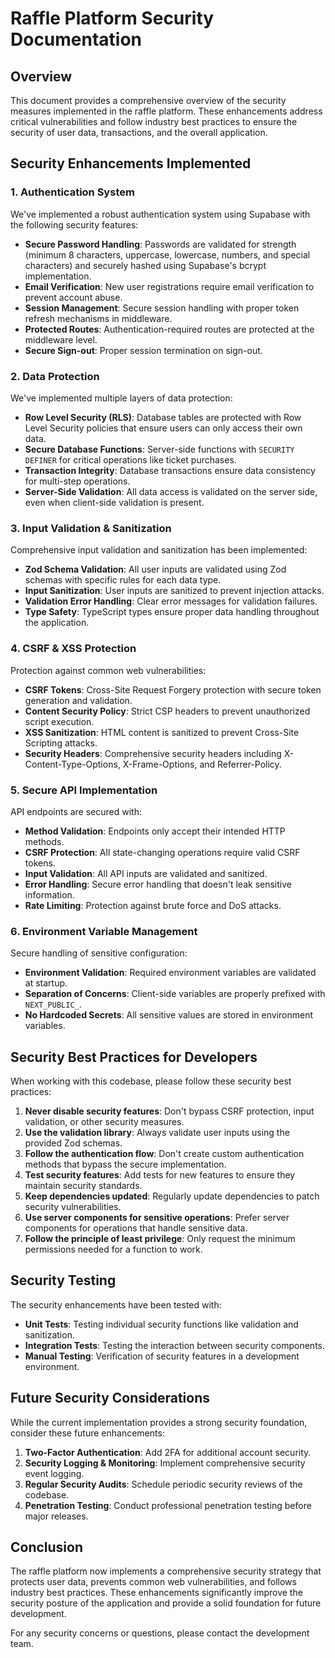 # Raffle Platform Security Documentation

## Overview

This document provides a comprehensive overview of the security measures implemented in the raffle platform. These enhancements address critical vulnerabilities and follow industry best practices to ensure the security of user data, transactions, and the overall application.

## Security Enhancements Implemented

### 1. Authentication System

We've implemented a robust authentication system using Supabase with the following security features:

- **Secure Password Handling**: Passwords are validated for strength (minimum 8 characters, uppercase, lowercase, numbers, and special characters) and securely hashed using Supabase's bcrypt implementation.
- **Email Verification**: New user registrations require email verification to prevent account abuse.
- **Session Management**: Secure session handling with proper token refresh mechanisms in middleware.
- **Protected Routes**: Authentication-required routes are protected at the middleware level.
- **Secure Sign-out**: Proper session termination on sign-out.

### 2. Data Protection

We've implemented multiple layers of data protection:

- **Row Level Security (RLS)**: Database tables are protected with Row Level Security policies that ensure users can only access their own data.
- **Secure Database Functions**: Server-side functions with `SECURITY DEFINER` for critical operations like ticket purchases.
- **Transaction Integrity**: Database transactions ensure data consistency for multi-step operations.
- **Server-Side Validation**: All data access is validated on the server side, even when client-side validation is present.

### 3. Input Validation & Sanitization

Comprehensive input validation and sanitization has been implemented:

- **Zod Schema Validation**: All user inputs are validated using Zod schemas with specific rules for each data type.
- **Input Sanitization**: User inputs are sanitized to prevent injection attacks.
- **Validation Error Handling**: Clear error messages for validation failures.
- **Type Safety**: TypeScript types ensure proper data handling throughout the application.

### 4. CSRF & XSS Protection

Protection against common web vulnerabilities:

- **CSRF Tokens**: Cross-Site Request Forgery protection with secure token generation and validation.
- **Content Security Policy**: Strict CSP headers to prevent unauthorized script execution.
- **XSS Sanitization**: HTML content is sanitized to prevent Cross-Site Scripting attacks.
- **Security Headers**: Comprehensive security headers including X-Content-Type-Options, X-Frame-Options, and Referrer-Policy.

### 5. Secure API Implementation

API endpoints are secured with:

- **Method Validation**: Endpoints only accept their intended HTTP methods.
- **CSRF Protection**: All state-changing operations require valid CSRF tokens.
- **Input Validation**: All API inputs are validated and sanitized.
- **Error Handling**: Secure error handling that doesn't leak sensitive information.
- **Rate Limiting**: Protection against brute force and DoS attacks.

### 6. Environment Variable Management

Secure handling of sensitive configuration:

- **Environment Validation**: Required environment variables are validated at startup.
- **Separation of Concerns**: Client-side variables are properly prefixed with `NEXT_PUBLIC_`.
- **No Hardcoded Secrets**: All sensitive values are stored in environment variables.

## Security Best Practices for Developers

When working with this codebase, please follow these security best practices:

1. **Never disable security features**: Don't bypass CSRF protection, input validation, or other security measures.
2. **Use the validation library**: Always validate user inputs using the provided Zod schemas.
3. **Follow the authentication flow**: Don't create custom authentication methods that bypass the secure implementation.
4. **Test security features**: Add tests for new features to ensure they maintain security standards.
5. **Keep dependencies updated**: Regularly update dependencies to patch security vulnerabilities.
6. **Use server components for sensitive operations**: Prefer server components for operations that handle sensitive data.
7. **Follow the principle of least privilege**: Only request the minimum permissions needed for a function to work.

## Security Testing

The security enhancements have been tested with:

- **Unit Tests**: Testing individual security functions like validation and sanitization.
- **Integration Tests**: Testing the interaction between security components.
- **Manual Testing**: Verification of security features in a development environment.

## Future Security Considerations

While the current implementation provides a strong security foundation, consider these future enhancements:

1. **Two-Factor Authentication**: Add 2FA for additional account security.
2. **Security Logging & Monitoring**: Implement comprehensive security event logging.
3. **Regular Security Audits**: Schedule periodic security reviews of the codebase.
4. **Penetration Testing**: Conduct professional penetration testing before major releases.

## Conclusion

The raffle platform now implements a comprehensive security strategy that protects user data, prevents common web vulnerabilities, and follows industry best practices. These enhancements significantly improve the security posture of the application and provide a solid foundation for future development.

For any security concerns or questions, please contact the development team.
